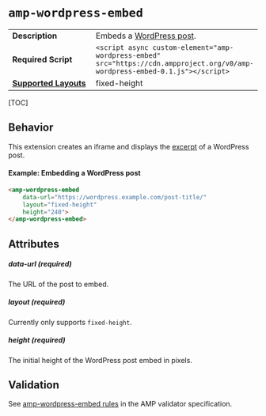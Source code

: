<!--
Copyright 2018 The AMP HTML Authors. All Rights Reserved.

Licensed under the Apache License, Version 2.0 (the "License");
you may not use this file except in compliance with the License.
You may obtain a copy of the License at

      http://www.apache.org/licenses/LICENSE-2.0

Unless required by applicable law or agreed to in writing, software
distributed under the License is distributed on an "AS-IS" BASIS,
WITHOUT WARRANTIES OR CONDITIONS OF ANY KIND, either express or implied.
See the License for the specific language governing permissions and
limitations under the License.
-->

# <a name="`amp-wordpress-embed`"></a> `amp-wordpress-embed`

<table>
  <tr>
    <td width="40%"><strong>Description</strong></td>
    <td>Embeds a <a href="https://wordpress.org/">WordPress post</a>.</td>
  </tr>
  <tr>
    <td width="40%"><strong>Required Script</strong></td>
    <td><code>&lt;script async custom-element="amp-wordpress-embed" src="https://cdn.ampproject.org/v0/amp-wordpress-embed-0.1.js">&lt;/script></code></td>
  </tr>
  <tr>
    <td class="col-fourty"><strong><a href="https://www.ampproject.org/docs/guides/responsive/control_layout.html">Supported Layouts</a></strong></td>
    <td>fixed-height</td>
  </tr>
  <!-- <tr>
    <td width="40%"><strong>Examples</strong></td>
    <td><a href="https://ampbyexample.com/components/amp-wordpress-embed/">Annotated code example for amp-wordpress-embed</a></td>
  </tr> -->
</table>

[TOC]

## Behavior

This extension creates an iframe and displays the [excerpt](https://make.wordpress.org/core/2015/10/28/new-embeds-feature-in-wordpress-4-4/) of a WordPress post. 

#### Example: Embedding a WordPress post

```html
<amp-wordpress-embed
    data-url="https://wordpress.example.com/post-title/"
    layout="fixed-height"
    height="240">
</amp-wordpress-embed>
```

## Attributes

##### data-url (required)

The URL of the post to embed.

##### layout (required)

Currently only supports `fixed-height`.

##### height (required)

The initial height of the WordPress post embed in pixels.

## Validation
See [amp-wordpress-embed rules](https://github.com/ampproject/amphtml/blob/master/extensions/amp-wordpress-embed/validator-amp-wordpress-embed.protoascii) in the AMP validator specification.
